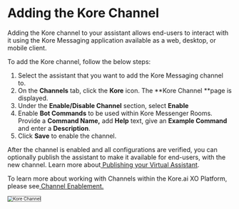 # Adding the Kore Channel

Adding the Kore channel to your assistant allows end-users to interact with it using the Kore Messaging application available as a web, desktop, or mobile client.

To add the Kore channel, follow the below steps:


1. Select the assistant that you want to add the Kore Messaging channel to.
2. On the **Channels** tab, click the **Kore** icon. The **Kore Channel **page is displayed.
3. Under the **Enable/Disable Channel** section, select **Enable**
4. Enable **Bot Commands** to be used within Kore Messenger Rooms. Provide a **Command Name,** add **Help** text, give an **Example Command** and enter a **Description**.
5. Click **Save** to enable the channel.

After the channel is enabled and all configurations are verified, you can optionally publish the assistant to make it available for end-users, with the new channel. Learn more about[ Publishing your Virtual Assistant](https://developer.kore.ai/docs/bots/publish/publishing-bot/).

To learn more about working with Channels within the Kore.ai XO Platform, please see[ Channel Enablement.](https://developer.kore.ai/docs/bots/channel-enablement/adding-channels-to-your-bot/)

<img src="../images/kore-channel-config.png" alt="Kore Channel" title="Kore Channel" style="border: 1px solid gray; zoom:70%;">
